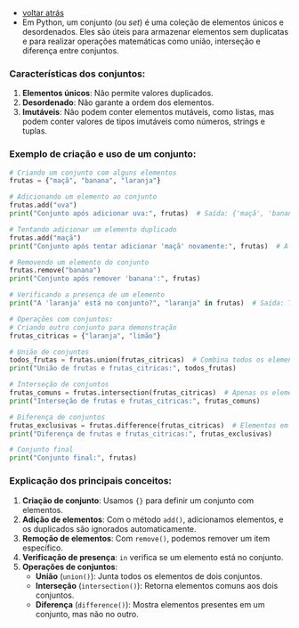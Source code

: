 - [voltar atrás](https://github.com/0joseDark/my-python-book/blob/main/index.md)
- Em Python, um conjunto (ou *set*) é uma coleção de elementos únicos e desordenados. Eles são úteis para armazenar elementos sem duplicatas e para realizar operações matemáticas como união, interseção e diferença entre conjuntos.

### Características dos conjuntos:
1. **Elementos únicos**: Não permite valores duplicados.
2. **Desordenado**: Não garante a ordem dos elementos.
3. **Imutáveis**: Não podem conter elementos mutáveis, como listas, mas podem conter valores de tipos imutáveis como números, strings e tuplas.

### Exemplo de criação e uso de um conjunto:

```python
# Criando um conjunto com alguns elementos
frutas = {"maçã", "banana", "laranja"}

# Adicionando um elemento ao conjunto
frutas.add("uva")
print("Conjunto após adicionar uva:", frutas)  # Saída: {'maçã', 'banana', 'laranja', 'uva'}

# Tentando adicionar um elemento duplicado
frutas.add("maçã")
print("Conjunto após tentar adicionar 'maçã' novamente:", frutas)  # A 'maçã' já existe, então não será adicionada novamente

# Removendo um elemento do conjunto
frutas.remove("banana")
print("Conjunto após remover 'banana':", frutas)

# Verificando a presença de um elemento
print("A 'laranja' está no conjunto?", "laranja" in frutas)  # Saída: True

# Operações com conjuntos:
# Criando outro conjunto para demonstração
frutas_citricas = {"laranja", "limão"}

# União de conjuntos
todos_frutas = frutas.union(frutas_citricas)  # Combina todos os elementos dos dois conjuntos
print("União de frutas e frutas_citricas:", todos_frutas)

# Interseção de conjuntos
frutas_comuns = frutas.intersection(frutas_citricas)  # Apenas os elementos presentes em ambos os conjuntos
print("Interseção de frutas e frutas_citricas:", frutas_comuns)

# Diferença de conjuntos
frutas_exclusivas = frutas.difference(frutas_citricas)  # Elementos em 'frutas' que não estão em 'frutas_citricas'
print("Diferença de frutas e frutas_citricas:", frutas_exclusivas)

# Conjunto final
print("Conjunto final:", frutas)
```

### Explicação dos principais conceitos:
1. **Criação de conjunto**: Usamos `{}` para definir um conjunto com elementos.
2. **Adição de elementos**: Com o método `add()`, adicionamos elementos, e os duplicados são ignorados automaticamente.
3. **Remoção de elementos**: Com `remove()`, podemos remover um item específico.
4. **Verificação de presença**: `in` verifica se um elemento está no conjunto.
5. **Operações de conjuntos**:
   - **União** (`union()`): Junta todos os elementos de dois conjuntos.
   - **Interseção** (`intersection()`): Retorna elementos comuns aos dois conjuntos.
   - **Diferença** (`difference()`): Mostra elementos presentes em um conjunto, mas não no outro.

